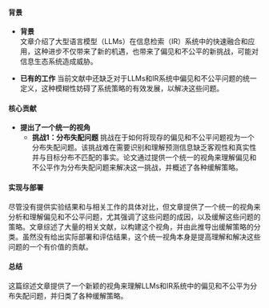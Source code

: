 #### 背景
- **背景**       
    文章介绍了大型语言模型（LLMs）在信息检索（IR）系统中的快速融合和应用，这种进步不仅带来了新的机遇，也带来了偏见和不公平的新挑战，可能对信息生态系统造成威胁。

- **已有的工作**
    当前文献中还缺乏对于LLMs和IR系统中偏见和不公平问题的统一定义，这种模糊性妨碍了系统策略的有效发展，以解决这些问题。

#### 核心贡献
- **提出了一个统一的视角**
    - **挑战1：分布失配问题**
        挑战在于如何将现存的偏见和不公平问题视为一个分布失配问题。该挑战难在需要识别和理解预测信息缺乏客观性和真实性并与目标分布不匹配的事实。论文通过提供一个统一的视角来理解偏见和不公平作为分布失配问题来解决这一挑战，并概述了各种缓解策略。

#### 实现与部署
尽管没有提供实验结果和与相关工作的具体对比，但文章提供了一个统一的视角来分析和理解偏见和不公平问题，尤其强调了这些问题的成因，以及缓解这些问题的策略。文章综述了大量的相关文献，以构建这个视角，并由此推导出缓解策略的分类。虽然没有给出实际部署和评估结果，这个统一视角本身是提高理解和解决这些问题的一个有价值的贡献。

#### 总结
这篇综述文章提供了一个新颖的视角来理解LLMs和IR系统中的偏见和不公平为分布失配问题，并归类了各种缓解策略。